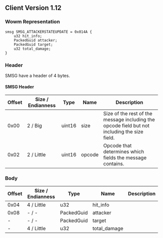 ## Client Version 1.12

### Wowm Representation
```rust,ignore
smsg SMSG_ATTACKERSTATEUPDATE = 0x014A {
    u32 hit_info;    
    PackedGuid attacker;    
    PackedGuid target;    
    u32 total_damage;    
}
```
### Header
SMSG have a header of 4 bytes.

#### SMSG Header
| Offset | Size / Endianness | Type   | Name   | Description |
| ------ | ----------------- | ------ | ------ | ----------- |
| 0x00   | 2 / Big           | uint16 | size   | Size of the rest of the message including the opcode field but not including the size field.|
| 0x02   | 2 / Little        | uint16 | opcode | Opcode that determines which fields the message contains.|
### Body
| Offset | Size / Endianness | Type | Name | Description |
| ------ | ----------------- | ---- | ---- | ----------- |
| 0x04 | 4 / Little | u32 | hit_info |  |
| 0x08 | - / - | PackedGuid | attacker |  |
| - | - / - | PackedGuid | target |  |
| - | 4 / Little | u32 | total_damage |  |
